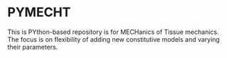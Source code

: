 # PYMECHT
This is PYthon-based repository is for MECHanics of Tissue mechanics. 
The focus is on flexibility of adding new constitutive models and varying their parameters.
